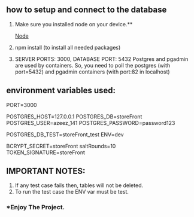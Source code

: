 ## how to setup and connect to the database

1. Make sure you installed node on your device.\*\*

   [Node](https://nodejs.org/en/)

2. npm install (to install all needed packages)
3. SERVER PORTS: 3000, DATABASE PORT: 5432
   Postgres and pgadmin are used by containers.
   So, you need to poll the postgres (with port=5432) and pgadmin containers (with port:82 in localhost)

## environment variables used:

PORT=3000

POSTGRES_HOST=127.0.0.1
POSTGRES_DB=storeFront
POSTGRES_USER=azeez_141
POSTGRES_PASSWORD=password123

POSTGRES_DB_TEST=storeFront_test
ENV=dev

BCRYPT_SECRET=storeFront
saltRounds=10
TOKEN_SIGNATURE=storeFront

## IMPORTANT NOTES:

1.  If any test case fails then, tables will not be deleted.
2.  To run the test case the ENV var must be test.

### \*Enjoy The Project.
